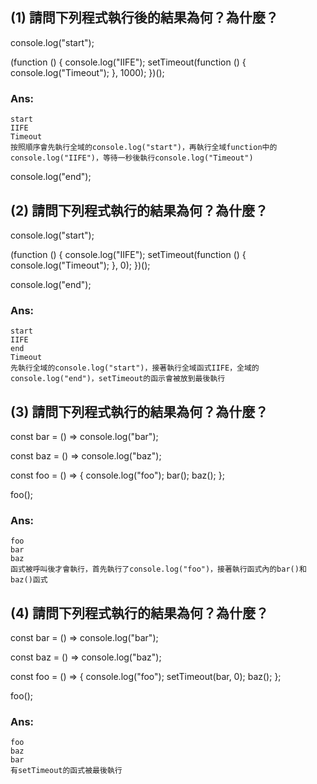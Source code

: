 ## (1) 請問下列程式執行後的結果為何？為什麼？

console.log("start");

(function () {
  console.log("IIFE");
  setTimeout(function () {
    console.log("Timeout");
  }, 1000);
})();

### Ans: 
    start
    IIFE
    Timeout
    按照順序會先執行全域的console.log("start")，再執行全域function中的console.log("IIFE")，等待一秒後執行console.log("Timeout")

console.log("end");
## (2) 請問下列程式執行的結果為何？為什麼？

console.log("start");

(function () {
  console.log("IIFE");
  setTimeout(function () {
    console.log("Timeout");
  }, 0);
})();

console.log("end");

### Ans:
    start
    IIFE
    end
    Timeout
    先執行全域的console.log("start")，接著執行全域函式IIFE，全域的console.log("end")，setTimeout的函示會被放到最後執行

## (3) 請問下列程式執行的結果為何？為什麼？

const bar = () => console.log("bar");

const baz = () => console.log("baz");

const foo = () => {
    console.log("foo");
    bar();
    baz();
};

foo();

### Ans:
    foo
    bar
    baz
    函式被呼叫後才會執行，首先執行了console.log("foo")，接著執行函式內的bar()和baz()函式

## (4) 請問下列程式執行的結果為何？為什麼？

const bar = () => console.log("bar");

const baz = () => console.log("baz");

const foo = () => {
    console.log("foo");
    setTimeout(bar, 0);
    baz();
};

foo();

### Ans:
    foo
    baz
    bar
    有setTimeout的函式被最後執行